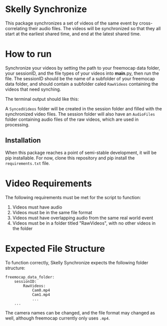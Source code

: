 # Skelly Synchronize

This package synchronizes a set of videos of the same event by cross-correlating their audio files. The videos will be synchronized so that they all start at the earliest shared time, and end at the latest shared time. 

# How to run

Synchronize your videos by setting the path to your freemocap data folder, your sessionID, and the file types of your videos into __main__.py, then run the file. The sessionID should be the name of a subfolder of your freemocap data folder, and should contain a subfolder caled `RawVideos` containing the videos that need synching.

The terminal output should like this:

A `SyncedVideos` folder will be created in the session folder and filled with the synchronized video files. The session folder will also have an `AudioFiles` folder containing audio files of the raw videos, which are used in processing.

## Installation

When this package reaches a point of semi-stable development, it will be pip installable. For now, clone this repository and pip install the `requirements.txt` file.

# Video Requirements

The following requirements must be met for the script to function:

1. Videos must have audio
2. Videos must be in the same file format
3. Videos must have overlapping audio from the same real world event
4. Videos must be in a folder titled "RawVideos", with no other videos in the folder

# Expected File Structure

To function correctly, Skelly Synchronize expects the following folder structure:
```
freemocap_data_folder:
    sessionID:
        RawVideos:
            Cam0.mp4
            Cam1.mp4
            ...
    ...
```
The camera names can be changed, and the file format may changed as well, although freemocap currently only uses `.mp4`.
